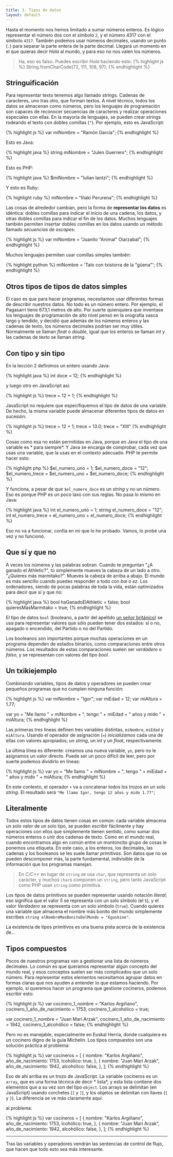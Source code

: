 ```yaml
---
title: 3. Tipos de datos
layout: default
---
```


Hasta el momento nos hemos limitado a sumar números enteros. Es lógico representar
el número dos con el símbolo `2`, y el número 4317 con el símbolo `4317`. También
podemos usar números decimales, usando un punto (`.`) para separar la parte entera de
la parte decimal. Llegará un momento en el que quieras decir *Hola* al mundo, y para eso
no nos valen los números.

> Ha, eso es falso. Puedes escribir *Hola* haciendo esto:
{% highlight js %}
String.fromCharCode(72, 111, 108, 97);
{% endhighlight %}

## Stringuificación

Para representar texto tenemos algo llamado *string*s. Cadenas de caracteres, 
uno tras otro, que forman textos. A nivel técnico, todos los datos se almacenan 
como números, pero los lenguajes de programación son capaces de reconocer secuencias
de caracteres y realizar operaciones especiales con ellas. En la mayoría de lenguajes,
se pueden crear strings rodeando el texto con dobles comillas (`"`). Por ejemplo,
esto es JavaScript:

{% highlight js %}
var miNombre = "Ramón García";
{% endhighlight %}

Esto es Java:

{% highlight java %}
string miNombre = "Julen Guerrero";
{% endhighlight %}

Esto es PHP:

{% highlight java %}
$miNombre = "Iulian Iantzi";
{% endhighlight %}

Y esto es Ruby:

{% highlight ruby %}
miNombre = "Iñaki Perurena";
{% endhighlight %}

Las cosas de alrededor cambian, pero la forma de **representar los datos** es idéntica:
dobles comillas para indicar el inicio de una cadena, los datos, y otras dobles comillas para
indicar el fin de los datos. Muchos lenguajes también permiten insertar dobles comillas
en los datos usando un método llamado *secuencias de escapes*:

{% highlight js %}
var miNombre = "Juanito \"Animal\" Oiarzabal";
{% endhighlight %}

Muchos lenguajes permiten usar comillas simples también:

{% highlight python %}
miNombre = 'Talo con txistorra de la "güena"';
{% endhighlight %}

## Otros tipos de tipos de datos simples

El caso es que para hacer programas, necesitamos usar diferentes formas de
describir nuestros datos. No todo es un número entero. Por ejemplo, el Pagasarri tiene 673,1 metros
de alto. Por suerte quienquiera que inventase los lenguajes de programación de alto nivel pensó en
la orografía vasca largo y tendido, y decidió que además de los números enteros y las cadenas de texto,
los números decimales podrían ser muy útiles. Normalmente se llaman *float* o *double*, igual que los
enteros se llaman *int* y las cadenas de texto se llaman *string*.

## Con tipo y sin tipo

En la lección 2 definimos un entero usando Java:

{% highlight java %}
int doce = 12;
{% endhighlight %}

y luego otro en JavaScript así:

{% highlight js %}
trece = 12 + 1;
{% endhighlight %}

JavaScript no requiere que especifiquemos el tipo de datos de una variable. De hecho, la misma variable
puede almacenar diferentes tipos de datos en sucesión:

{% highlight js %}
trece = 12 + 1;
trece = 13.0;
trece = "XIII"
{% endhighlight %}

Cosas como esa no están permitidas en Java, porque en Java el tipo de una variable es * para siempre*. Y Java se encarga
de comprobar, cada vez que usas una variable, que la usas en el contexto adecuado. PHP te permite hacer esto:

{% highlight php %}
$el_numero_uno = 1;
$el_numero_doce = "12";
$el_numero_trece = $el_numero_uno + $el_numero_doce;
{% endhighlight %}

Y funciona, a pesar de que `$el_numero_doce` es un *string* y no un número. Eso es porque PHP es un poco
laxo con sus reglas. No pasa lo mismo en Java:

{% highlight java %}
int el_numero_uno = 1;
string el_numero_doce = "12";
int el_numero_trece = el_numero_uno + el_numero_doce;
{% endhighlight %}

Eso no va a funcionar, confía en mi que lo he probado. Vamos, lo probé una vez y no funcionó.

## Que sí y que no

A veces los números y las palabras sobran. Cuando te preguntan "¿A ganado el Athletic?", tú simplemente
mueves la cabeza de un lado a otro. "¿Quieres más marmitako?". Mueves la cabeza de arriba a abajo. El
mundo es más sencillo cuando puedes responder a todo con *bai* o *ez*. Los ordenadores, siendo de pocas
palabras de toda la vida, están optimizados para decir que sí y que no:

{% highlight java %}
bool haGanadoElAthletic = false;
bool quieresMasMarmitako = true;
{% endhighlight %}

El tipo de datos `bool` (booleano, a partir del apellido [un señor británico](http://es.wikipedia.org/wiki/George_Boole "George Boole"))
se usa para representar valores que sólo pueden tener dos estados: sí o no, apagado o
encendido, del Partido o no del Partido.

Los booleanos son importantes porque muchas operaciones en un programa dependen
de estados binarios, como comparaciones entre otros números. Los resultados de estas comparaciones suelen
ser *verdadero* o *falso*, y se representan con valores del tipo *bool*.

## Un txikiejemplo

Combinando variables, tipos de datos y operadores se pueden crear pequeños programas
que no cumplen ninguna función:

{% highlight js %}
var miNombre = "Igor";
var miEdad = 12;
var miAltura = 1.77;

var yo = "Me llamo " + miNombre + ", tengo " + miEdad + " años y mido " + miAltura;
{% endhighlight %}

Las primeras tres líneas definen tres variables distintas, `miNombre`, `miEdad` y `miAltura`. 
Usando el operador de asignación (`=`) *inicializamos* cada una de ellas con
valores apropiados; un *string*, un *int* y un *float*, respectivamente.

La última línea es diferente: creamos una nueva variable, `yo`, pero no le asignamos un valor directo. Puede ser un poco
difícil de leer, pero por suerte podemos dividirlo en líneas:

{% highlight js %}
var yo = "Me llamo " 
       + miNombre 
       + ", tengo " 
       + miEdad 
       + " años y mido " 
       + miAltura;
{% endhighlight %}

En este contexto, el operador `+` va a concatenar todos los trozos en un 
solo *string*. El resultado será `"Me llamo Igor, tengo 12 años y mido 1.77"`;

## Literalmente

Todos estos tipos de datos tienen cosas en común: cada variable almacena un solo valor de un solo tipo,
se pueden escribir fácilmente y hay operaciones con ellos que simplemente tienen sentido, como sumar dos
números enteros o unir dos cadenas de texto. Como en el mundo real, cuando encontramos algo en común entre
un montoncito grupo de cosas le ponemos una etiqueta. En este caso, a los enteros, los decimales, las cadenas
y los booleanos se les suele llamar *primitivas*. Son datos que no se pueden descomponer más, la parte
fundamental, indivisible de la información que los programas manejan.

> En *C/C++* en lugar de `string` se usa `char`, que representa un solo carácter, y muchos `char`s componen
un `string`, pero tanto JavaScript como PHP usan `string` como primitiva.

Los tipos de datos primitivos se pueden representar usando notación *literal*; eso significa que el valor *5* se
representa con un solo símbolo (el `5`), y el valor *Verdadero* se representa con un solo símbolo (`true`).
Cuando quieres una variable que almacena el nombre más bonito del mundo simplemente escribes
`string elNombreMasBonitoDelMundo = "Eguskine"`.

La existencia de tipos primitivos es una buena pista acerca de la existencia de...

## Tipos compuestos

Pocos de nuestros programas van a gestionar una lista de números decimales. Lo común es que queramos
representar algún concepto del mundo real, y esos conceptos suelen ser más complicados que un solo número.
Para representar estos elementos necesitamos agrupar datos en formas claras que nos ayuden a entender lo
que estamos haciendo. Por ejemplo, si queremos hacer un programa que gestione cocineros, podemos escribir esto:

{% highlight js %}
var cocinero_1_nombre = "Karlos Argiñano",
    cocinero_1_año_de_nacimiento = 1753,
    cocinero_1_alcohólico = true;

var cocinero_1_nombre = "Juan Mari Arzak",
    cocinero_1_año_de_nacimiento = 1942,
    cocinero_1_alcohólico = false;
{% endhighlight %}

Pero no es manejable, especialmente en Euskal Herria, donde cualquiera es un cocinero digno de la guía Michelin. Los tipos compuestos
son una solución práctica al problema:

{% highlight js %}
var cocineros = [
        {
            nombre: "Karlos Argiñano",
            año_de_nacimiento: 1753,
            lcohólico: true,
        },
        {
            nombre: "Juan Mari Arzak",
            año_de_nacimiento: 1942,
            alcohólico: false,
        },
    ];
{% endhighlight %}

Eso de ahí arriba es un trozo de JavaScript. La variable cocineros es un `array`, que es una forma técnica de decir * lista*, y esta lista contiene dos
elementos que a su vez son del tipo `object`. Los arrays se delimitan (en JavaScript) usando corchetes (`[` y `]`), y los objetos se delimitan con llaves
(`{` y `}`). La diferencia se ve más claramente aquí:


 al problema:

{% highlight js %}
var cocineros = [
        {
            nombre: "Karlos Argiñano",
            año_de_nacimiento: 1753,
            lcohólico: true,
        },
        {
            nombre: "Juan Mari Arzak",
            año_de_nacimiento: 1942,
            alcohólico: false,
        },
    ];
{% endhighlight %}

---

Tras las variables y operadores vendrán las sentencias de control de flujo,
que hacen que todo esto sea más interesante.

<!--
## Palabras clave

Todos los lenguajes de programación<sup>1</sup> tienen algo llamado *palabras clave*. Son palabras
que significan algo especial para el lenguaje. Por ejemplo, cuando JavaScript ve la palabra clave
`function`, se prepara para leer la definición de un sub-programa. Cada lenguaje tiene diferentes
palabras clave

> <sup>1</sup>: Esto no es cierto. Por ejemplo Lisp no tiene palabras clave. Lisp es *raro*.
-->